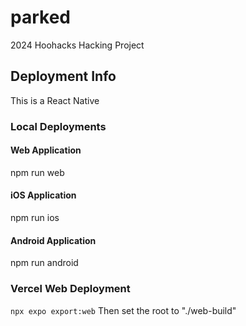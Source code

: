 # parked
2024 Hoohacks Hacking Project

## Deployment Info 
This is a React Native 

### Local Deployments

#### Web Application 
npm run web

#### iOS Application 
npm run ios

#### Android Application 
npm run android

### Vercel Web Deployment
```npx expo export:web```
Then set the root to "./web-build"

